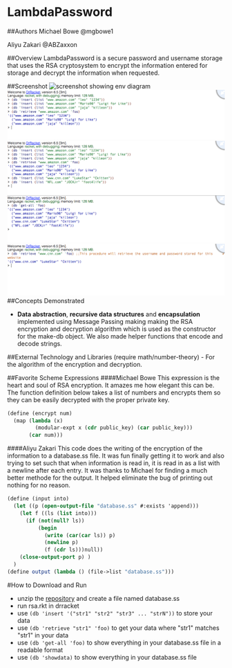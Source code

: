 # LambdaPassword

##Authors
Michael Bowe @mgbowe1

Aliyu Zakari @ABZaxxon

##Overview
LambdaPassword is a secure password and username storage that uses the RSA cryptosystem to encrypt the information entered for storage and decrypt the information when requested.

##Screenshot
![screenshot showing env diagram](SA_screenshots_1.png)
![alt tag](https://github.com/oplS16projects/LambdaExpress_Aliyu-And-Michael_Secure-Password-Storage/blob/ABZaxxonReadMe/RSA_screenshots_2.png)
![alt tag](https://github.com/oplS16projects/LambdaExpress_Aliyu-And-Michael_Secure-Password-Storage/blob/ABZaxxonReadMe/RSA_screenshots_3.png)
![alt tag](https://github.com/oplS16projects/LambdaExpress_Aliyu-And-Michael_Secure-Password-Storage/blob/ABZaxxonReadMe/RSA_screenshots_4.png)
![alt tag](https://github.com/oplS16projects/LambdaExpress_Aliyu-And-Michael_Secure-Password-Storage/blob/ABZaxxonReadMe/RSA_screenshots_5.png)
##Concepts Demonstrated
* **Data abstraction**, **recursive data structures** and **encapsulation**  implemented using Message Passing making making the RSA encryption and decryption algorithm which is used as the constructor for the make-db object. We also made helper functions that encode and decode strings.

##External Technology and Libraries
(require math/number-theory) - For the algorithm of the encryption and decryption.


##Favorite Scheme Expressions
####Michael Bowe
This expression is the heart and soul of RSA encryption. It amazes me how elegant this can be. The function definition below takes a list of numbers and encrypts them so they can be easily decrypted with the proper private key.
```scheme
(define (encrypt num)
  (map (lambda (x)
         (modular-expt x (cdr public_key) (car public_key)))
       (car num)))
```
####Aliyu Zakari
This code does the writing of the encryption of the information to a database.ss file. It was fun finally getting it to work and also trying to set such that when information is read in, it is read in as a list with a newline after each entry. It was thanks to Michael for finding a much better methode for the output. It helped eliminate the bug of printing out nothing for no reason.
```scheme
(define (input into)
  (let ((p (open-output-file "database.ss" #:exists 'append)))
    (let f ((ls (list into)))    
      (if (not(null? ls))
          (begin
            (write (car(car ls)) p)
            (newline p)
            (f (cdr ls)))null))
    (close-output-port p) )
  )
(define output (lambda () (file->list "database.ss")))
```


#How to Download and Run
* unzip the [repository](https://github.com/oplS16projects/LambdaExpress_Aliyu-And-Michael_Secure-Password-Storage/releases/tag/v0.2) and create a file named database.ss
* run rsa.rkt in drracket
* use ```(db 'insert '("str1" "str2" "str3" ... "strN"))``` to store your data
* use ```(db 'retrieve "str1" 'foo)``` to get your data where "str1" matches "str1" in your data
* use ```(db 'get-all 'foo)``` to show everything in your database.ss file in a readable format
* use ```(db 'showdata)``` to show everything in your database.ss file
